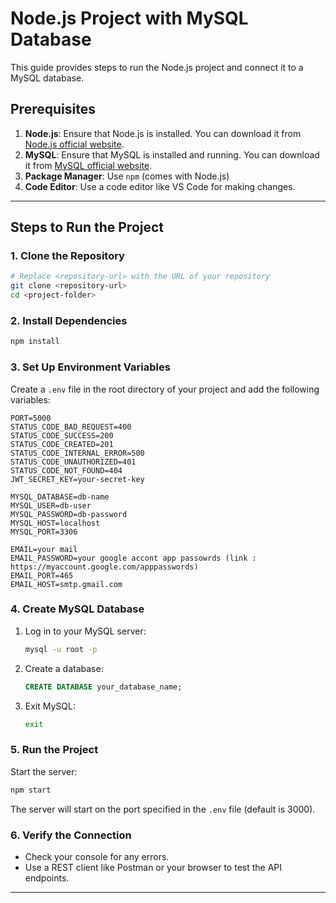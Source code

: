 # Node.js Project with MySQL Database

This guide provides steps to run the Node.js project and connect it to a MySQL database.

## Prerequisites

1. **Node.js**: Ensure that Node.js is installed. You can download it from [Node.js official website](https://nodejs.org/).
2. **MySQL**: Ensure that MySQL is installed and running. You can download it from [MySQL official website](https://www.mysql.com/).
3. **Package Manager**: Use `npm` (comes with Node.js) 
4. **Code Editor**: Use a code editor like VS Code for making changes.

---

## Steps to Run the Project

### 1. Clone the Repository
```bash
# Replace <repository-url> with the URL of your repository
git clone <repository-url>
cd <project-folder>
```

### 2. Install Dependencies
```bash
npm install
```

### 3. Set Up Environment Variables

Create a `.env` file in the root directory of your project and add the following variables:
```env
PORT=5000
STATUS_CODE_BAD_REQUEST=400
STATUS_CODE_SUCCESS=200
STATUS_CODE_CREATED=201
STATUS_CODE_INTERNAL_ERROR=500
STATUS_CODE_UNAUTHORIZED=401
STATUS_CODE_NOT_FOUND=404
JWT_SECRET_KEY=your-secret-key

MYSQL_DATABASE=db-name
MYSQL_USER=db-user
MYSQL_PASSWORD=db-password
MYSQL_HOST=localhost
MYSQL_PORT=3306

EMAIL=your mail
EMAIL_PASSWORD=your google accont app passowrds (link : https://myaccount.google.com/apppasswords)
EMAIL_PORT=465
EMAIL_HOST=smtp.gmail.com
```

### 4. Create MySQL Database

1. Log in to your MySQL server:
   ```bash
   mysql -u root -p
   ```
2. Create a database:
   ```sql
   CREATE DATABASE your_database_name;
   ```
3. Exit MySQL:
   ```bash
   exit
   ```

### 5. Run the Project

Start the server:
```bash
npm start
```
The server will start on the port specified in the `.env` file (default is 3000).

### 6. Verify the Connection

- Check your console for any errors.
- Use a REST client like Postman or your browser to test the API endpoints.

---

```
